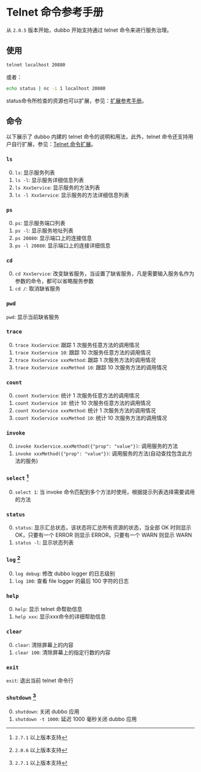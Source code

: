 # Telnet 命令参考手册

从 `2.0.5` 版本开始，dubbo 开始支持通过 telnet 命令来进行服务治理。

## 使用

```sh
telnet localhost 20880
```

或者：

```sh
echo status | nc -i 1 localhost 20880
```


status命令所检查的资源也可以扩展，参见：[扩展参考手册](../../dev/impls/status-checker.md)。

## 命令

以下展示了 dubbo 内建的 telnet 命令的说明和用法，此外，telnet 命令还支持用户自行扩展，参见：[Telnet 命令扩展](../../dev/impls/telnet-handler.md)。

### `ls`

0. `ls`: 显示服务列表
0. `ls -l`: 显示服务详细信息列表
0. `ls XxxService`: 显示服务的方法列表
0. `ls -l XxxService`: 显示服务的方法详细信息列表


### `ps`

0. `ps`: 显示服务端口列表
0. `ps -l`: 显示服务地址列表
0. `ps 20880`: 显示端口上的连接信息
0. `ps -l 20880`: 显示端口上的连接详细信息


### `cd`

0. `cd XxxService`: 改变缺省服务，当设置了缺省服务，凡是需要输入服务名作为参数的命令，都可以省略服务参数
0. `cd /`: 取消缺省服务

### `pwd`

`pwd`: 显示当前缺省服务

### `trace`

0. `trace XxxService`: 跟踪 1 次服务任意方法的调用情况
0. `trace XxxService 10`: 跟踪 10 次服务任意方法的调用情况
0. `trace XxxService xxxMethod`: 跟踪 1 次服务方法的调用情况
0. `trace XxxService xxxMethod 10`: 跟踪 10 次服务方法的调用情况

### `count`

0. `count XxxService`: 统计 1 次服务任意方法的调用情况
0. `count XxxService 10`: 统计 10 次服务任意方法的调用情况
0. `count XxxService xxxMethod`: 统计 1 次服务方法的调用情况
0. `count XxxService xxxMethod 10`: 统计 10 次服务方法的调用情况

### `invoke`

0. `invoke XxxService.xxxMethod({"prop": "value"})`: 调用服务的方法
0. `invoke xxxMethod({"prop": "value"})`: 调用服务的方法(自动查找包含此方法的服务)

### `select` [^2]

0. `select 1`: 当 invoke 命令匹配到多个方法时使用，根据提示列表选择需要调用的方法

### `status`

0. `status`: 显示汇总状态，该状态将汇总所有资源的状态，当全部 OK 时则显示 OK，只要有一个 ERROR 则显示 ERROR，只要有一个 WARN 则显示 WARN
0. `status -l`: 显示状态列表

### `log` [^1]

0. `log debug`: 修改 dubbo logger 的日志级别
0. `log 100`: 查看 file logger 的最后 100 字符的日志

### `help`

0. `help`: 显示 telnet 命帮助信息
0. `help xxx`: 显示xxx命令的详细帮助信息

### `clear`

0. `clear`: 清除屏幕上的内容
0. `clear 100`: 清除屏幕上的指定行数的内容

### `exit`

`exit`: 退出当前 telnet 命令行

### `shutdown` [^2]

0. `shutdown`: 关闭 dubbo 应用
0. `shutdown -t 1000`: 延迟 1000 毫秒关闭 dubbo 应用

[^1]: `2.0.6` 以上版本支持
[^2]: `2.7.1` 以上版本支持
